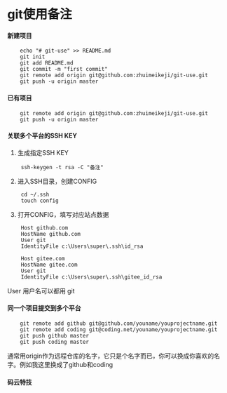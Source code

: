 # git使用备注

#### 新建项目
        echo "# git-use" >> README.md
        git init
        git add README.md
        git commit -m "first commit"
        git remote add origin git@github.com:zhuimeikeji/git-use.git
        git push -u origin master


#### 已有项目
        git remote add origin git@github.com:zhuimeikeji/git-use.git
        git push -u origin master


#### 关联多个平台的SSH KEY

1. 生成指定SSH KEY

        ssh-keygen -t rsa -C "备注"

2. 进入SSH目录，创建CONFIG

        cd ~/.ssh
        touch config

3. 打开CONFIG，填写对应站点数据

        Host github.com
        HostName github.com
        User git
        IdentityFile c:\Users\super\.ssh\id_rsa

        Host gitee.com
        HostName gitee.com
        User git
        IdentityFile c:\Users\super\.ssh\gitee_id_rsa

User 用户名可以都用 git

#### 同一个项目提交到多个平台
        git remote add github git@github.com/youname/youprojectname.git
        git remote add coding git@coding.net/youname/youprojectname.git
        git push github master
        git push coding master

通常用origin作为远程仓库的名字，它只是个名字而已，你可以换成你喜欢的名字。例如我这里换成了github和coding

#### 码云特技

